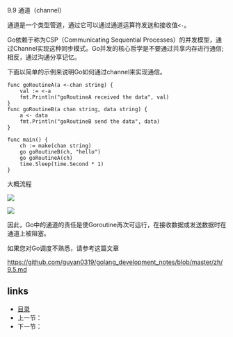 9.9 通道（channel）

通道是一个类型管道，通过它可以通过通道运算符发送和接收值`<-`。

Go依赖于称为CSP（Communicating Sequential Processes）的并发模型，通过Channel实现这种同步模式。Go并发的核心哲学是不要通过共享内存进行通信; 相反，通过沟通分享记忆。

下面以简单的示例来说明Go如何通过channel来实现通信。

```
func goRoutineA(a <-chan string) {
	val := <-a
	fmt.Println("goRoutineA received the data", val)
}
func goRoutineB(a chan string, data string) {
	a <- data
	fmt.Println("goRoutineB send the data", data)
}

func main() {
	ch := make(chan string)
	go goRoutineB(ch, "hello")
	go goRoutineA(ch)
	time.Sleep(time.Second * 1)
}

```

大概流程

![](https://github.com/guyan0319/golang_development_notes/blob/master/images/9.9.1.jpeg?raw=true)

![](https://github.com/guyan0319/golang_development_notes/blob/master/images/9.9.2.jpeg?raw=true)

因此，Go中的通道的责任是使Goroutine再次可运行，在接收数据或发送数据时在通道上被阻塞。

如果您对Go调度不熟悉，请参考这篇文章

https://github.com/guyan0319/golang_development_notes/blob/master/zh/9.5.md





## links

- [目录](https://github.com/guyan0319/golang_development_notes/blob/master/zh/preface.md)
- 上一节：
- 下一节：

